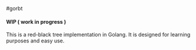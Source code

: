 #gorbt

#### WIP ( work in progress )

This is a red-black tree implementation in Golang. It is designed for learning purposes and
easy use.